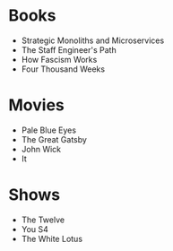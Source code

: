 # Books

- Strategic Monoliths and Microservices
- The Staff Engineer's Path
- How Fascism Works
- Four Thousand Weeks

# Movies

- Pale Blue Eyes
- The Great Gatsby
- John Wick
- It

# Shows

- The Twelve
- You S4
- The White Lotus
